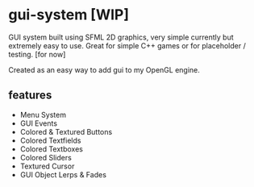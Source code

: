 # gui-system [WIP]
GUI system built using SFML 2D graphics, very simple currently but extremely easy to use.
Great for simple C++ games or for placeholder / testing. [for now]

Created as an easy way to add gui to my OpenGL engine.

## features
* Menu System
* GUI Events
* Colored & Textured Buttons
* Colored Textfields
* Colored Textboxes
* Colored Sliders
* Textured Cursor
* GUI Object Lerps & Fades

